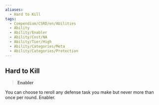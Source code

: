 ```yaml
---
aliases:
  - Hard to Kill
tags:
  - Compendium/CSRD/en/Abilities
  - Ability
  - Ability/Enabler
  - Ability/Cost/NA
  - Ability/Tier/High
  - Ability/Categories/Meta
  - Ability/Categories/Protection
---
```

  
    
## Hard to Kill    
>**Enabler**  
    
You can choose to reroll any defense task you make but never more than once per round. Enabler.